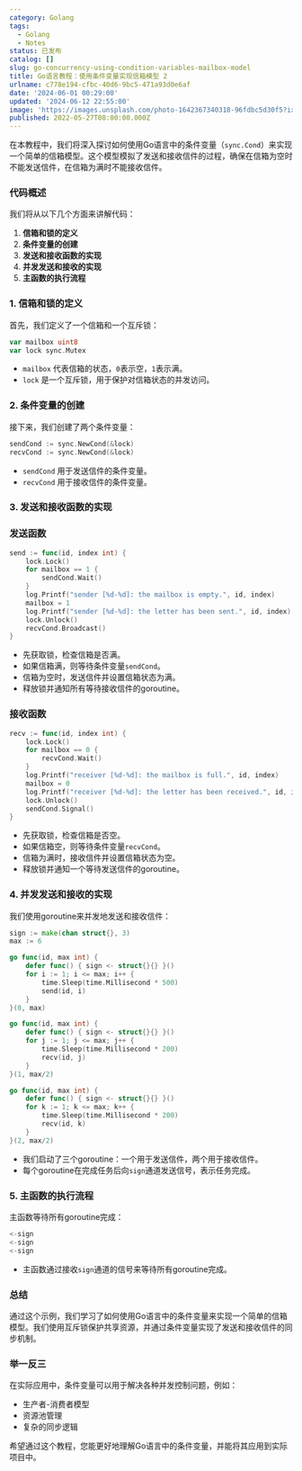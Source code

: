 ```yaml
---
category: Golang
tags:
  - Golang
  - Notes
status: 已发布
catalog: []
slug: go-concurrency-using-condition-variables-mailbox-model
title: Go语言教程：使用条件变量实现信箱模型 2
urlname: c778e194-cfbc-40d6-9bc5-471a93d0e6af
date: '2024-06-01 00:29:00'
updated: '2024-06-12 22:55:00'
image: 'https://images.unsplash.com/photo-1642367340318-96fdbc5d30f5?ixlib=rb-4.0.3&q=85&fm=jpg&crop=entropy&cs=srgb'
published: 2022-05-27T08:00:00.000Z
---
```


在本教程中，我们将深入探讨如何使用Go语言中的条件变量（`sync.Cond`）来实现一个简单的信箱模型。这个模型模拟了发送和接收信件的过程，确保在信箱为空时不能发送信件，在信箱为满时不能接收信件。


### 代码概述


我们将从以下几个方面来讲解代码：

1. **信箱和锁的定义**
2. **条件变量的创建**
3. **发送和接收函数的实现**
4. **并发发送和接收的实现**
5. **主函数的执行流程**

### 1. 信箱和锁的定义


首先，我们定义了一个信箱和一个互斥锁：


```go
var mailbox uint8
var lock sync.Mutex

```

- `mailbox` 代表信箱的状态，`0`表示空，`1`表示满。
- `lock` 是一个互斥锁，用于保护对信箱状态的并发访问。

### 2. 条件变量的创建


接下来，我们创建了两个条件变量：


```go
sendCond := sync.NewCond(&lock)
recvCond := sync.NewCond(&lock)

```

- `sendCond` 用于发送信件的条件变量。
- `recvCond` 用于接收信件的条件变量。

### 3. 发送和接收函数的实现


### 发送函数


```go
send := func(id, index int) {
    lock.Lock()
    for mailbox == 1 {
        sendCond.Wait()
    }
    log.Printf("sender [%d-%d]: the mailbox is empty.", id, index)
    mailbox = 1
    log.Printf("sender [%d-%d]: the letter has been sent.", id, index)
    lock.Unlock()
    recvCond.Broadcast()
}

```

- 先获取锁，检查信箱是否满。
- 如果信箱满，则等待条件变量`sendCond`。
- 信箱为空时，发送信件并设置信箱状态为满。
- 释放锁并通知所有等待接收信件的goroutine。

### 接收函数


```go
recv := func(id, index int) {
    lock.Lock()
    for mailbox == 0 {
        recvCond.Wait()
    }
    log.Printf("receiver [%d-%d]: the mailbox is full.", id, index)
    mailbox = 0
    log.Printf("receiver [%d-%d]: the letter has been received.", id, index)
    lock.Unlock()
    sendCond.Signal()
}

```

- 先获取锁，检查信箱是否空。
- 如果信箱空，则等待条件变量`recvCond`。
- 信箱为满时，接收信件并设置信箱状态为空。
- 释放锁并通知一个等待发送信件的goroutine。

### 4. 并发发送和接收的实现


我们使用goroutine来并发地发送和接收信件：


```go
sign := make(chan struct{}, 3)
max := 6

go func(id, max int) {
    defer func() { sign <- struct{}{} }()
    for i := 1; i <= max; i++ {
        time.Sleep(time.Millisecond * 500)
        send(id, i)
    }
}(0, max)

go func(id, max int) {
    defer func() { sign <- struct{}{} }()
    for j := 1; j <= max; j++ {
        time.Sleep(time.Millisecond * 200)
        recv(id, j)
    }
}(1, max/2)

go func(id, max int) {
    defer func() { sign <- struct{}{} }()
    for k := 1; k <= max; k++ {
        time.Sleep(time.Millisecond * 200)
        recv(id, k)
    }
}(2, max/2)

```

- 我们启动了三个goroutine：一个用于发送信件，两个用于接收信件。
- 每个goroutine在完成任务后向`sign`通道发送信号，表示任务完成。

### 5. 主函数的执行流程


主函数等待所有goroutine完成：


```go
<-sign
<-sign
<-sign

```

- 主函数通过接收`sign`通道的信号来等待所有goroutine完成。

### 总结


通过这个示例，我们学习了如何使用Go语言中的条件变量来实现一个简单的信箱模型。我们使用互斥锁保护共享资源，并通过条件变量实现了发送和接收信件的同步机制。


### 举一反三


在实际应用中，条件变量可以用于解决各种并发控制问题，例如：

- 生产者-消费者模型
- 资源池管理
- 复杂的同步逻辑

希望通过这个教程，您能更好地理解Go语言中的条件变量，并能将其应用到实际项目中。

